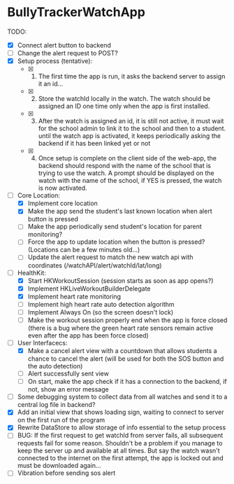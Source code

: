 #  BullyTrackerWatchApp

TODO:

- [X] Connect alert button to backend
- [ ] Change the alert request to POST?
- [X] Setup process (tentative):
    - [X] 1) The first time the app is run, it asks the backend server to assign it an id...
    - [X] 2) Store the watchId locally in the watch. The watch should be assigned an ID one time only when the app is first installed.
    - [X] 3) After the watch is assigned an id, it is still not active, it must wait for the school admin to link it to the school and then to a student. until the watch app is activated, it keeps periodically asking the backend if it has been linked yet or not
    - [X] 4) Once setup is complete on the client side of the web-app, the backend should respond with the name of the school that is trying to use the watch. A prompt should be displayed on the watch with the name of the school, if YES is pressed, the watch is now activated.

- [ ] Core Location:
    - [X] Implement core location
    - [X] Make the app send the student's last known location when alert button is pressed
    - [ ] Make the app periodically send student's location for parent monitoring?
    - [ ] Force the app to update location when the button is pressed? (Locations can be a few minutes old...)
    - [ ] Update the alert request to match the new watch api with coordinates (/watchAPI/alert/watchId/lat/long)

- [ ] HealthKit:
    - [X] Start HKWorkoutSession (session starts as soon as app opens?)
    - [X] Implement HKLiveWorkoutBuilderDelegate
    - [X] Implement heart rate monitoring
    - [ ] Implement high heart rate auto detection algorithm
    - [ ] Implement Always On (so the screen doesn't lock)
    - [ ] Make the workout session properly end when the app is force closed (there is a bug where the green heart rate sensors remain active even after the app has been force closed)
       
- [ ] User Interfacecs:
    - [X] Make a cancel alert view with a countdown that allows students a chance to cancel the alert (will be used for both the SOS button and the auto detection)
    - [ ] Alert successfully sent view
    - [ ] On start, make the app check if it has a connection to the backend, if not, show an error message

- [ ] Some debugging system to collect data from all watches and send it to a central log file in backend?
- [X] Add an initial view that shows loading sign, waiting to connect to server on the first run of the program
- [X] Rewrite DataStore to allow storage of info essential to the setup process
- [ ] BUG: If the first request to get watchId from server fails, all subsequent requests fail for some reason. Shouldn't be a problem if you manage to keep the server up and available at all times. But say the watch wasn't connected to the internet on the first attempt, the app is locked out and must be downloaded again...
- [ ] Vibration before sending sos alert
